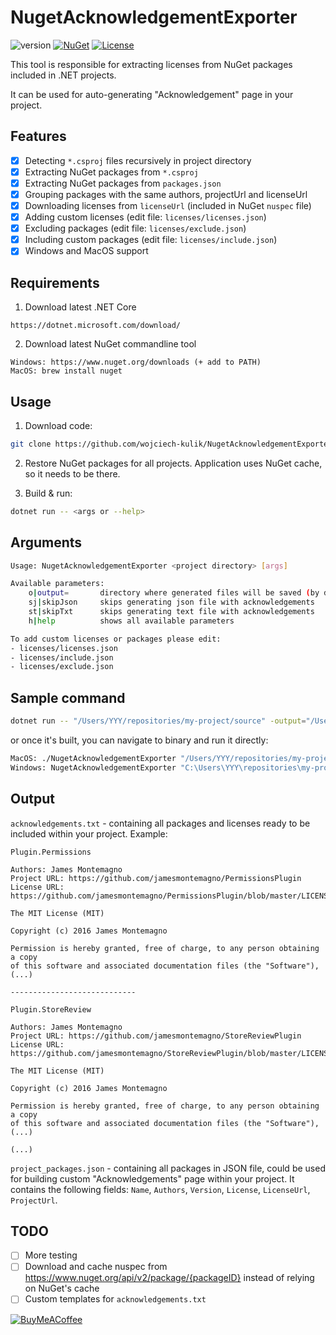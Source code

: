 # NugetAcknowledgementExporter

![version](https://img.shields.io/badge/version-0.9.1-green) [![NuGet](https://img.shields.io/badge/NuGet-0.9.1-blue.svg)](https://www.nuget.org/packages/NugetAcknowledgementExporter/) [![License](https://img.shields.io/badge/license-MIT-blue.svg)](https://github.com/wojciech-kulik/NugetAcknowledgementExporter/blob/master/LICENSE/)

This tool is responsible for extracting licenses from NuGet packages included in .NET projects.  

It can be used for auto-generating "Acknowledgement" page in your project.

## Features

- [x] Detecting `*.csproj` files recursively in project directory
- [x] Extracting NuGet packages from `*.csproj`
- [x] Extracting NuGet packages from `packages.json`
- [x] Grouping packages with the same authors, projectUrl and licenseUrl
- [x] Downloading licenses from `licenseUrl` (included in NuGet `nuspec` file)
- [x] Adding custom licenses (edit file: `licenses/licenses.json`)
- [x] Excluding packages (edit file: `licenses/exclude.json`)
- [x] Including custom packages (edit file: `licenses/include.json`)
- [x] Windows and MacOS support

## Requirements

1. Download latest .NET Core
```
https://dotnet.microsoft.com/download/
```

2. Download latest NuGet commandline tool
```
Windows: https://www.nuget.org/downloads (+ add to PATH)
MacOS: brew install nuget
```

## Usage

1. Download code:
```bash
git clone https://github.com/wojciech-kulik/NugetAcknowledgementExporter.git
```

2. Restore NuGet packages for all projects. Application uses NuGet cache, so it needs to be there.

3. Build & run:
```bash
dotnet run -- <args or --help>
```

## Arguments

```bash
Usage: NugetAcknowledgementExporter <project directory> [args]

Available parameters:
	o|output=		directory where generated files will be saved (by default project directory)
	sj|skipJson		skips generating json file with acknowledgements
	st|skipTxt		skips generating text file with acknowledgements
	h|help			shows all available parameters

To add custom licenses or packages please edit:
- licenses/licenses.json
- licenses/include.json
- licenses/exclude.json

```

## Sample command

```bash
dotnet run -- "/Users/YYY/repositories/my-project/source" -output="/Users/YYY/Desktop"
```

or once it's built, you can navigate to binary and run it directly: 

```bash
MacOS: ./NugetAcknowledgementExporter "/Users/YYY/repositories/my-project/source" -output="/Users/YYY/Desktop"
Windows: NugetAcknowledgementExporter "C:\Users\YYY\repositories\my-project\source" -output="C:\Users\YYY\Desktop"
```

## Output
`acknowledgements.txt` - containing all packages and licenses ready to be included within your project. Example:
```
Plugin.Permissions

Authors: James Montemagno
Project URL: https://github.com/jamesmontemagno/PermissionsPlugin
License URL: https://github.com/jamesmontemagno/PermissionsPlugin/blob/master/LICENSE

The MIT License (MIT)

Copyright (c) 2016 James Montemagno

Permission is hereby granted, free of charge, to any person obtaining a copy
of this software and associated documentation files (the "Software"), (...)

----------------------------

Plugin.StoreReview

Authors: James Montemagno
Project URL: https://github.com/jamesmontemagno/StoreReviewPlugin
License URL: https://github.com/jamesmontemagno/StoreReviewPlugin/blob/master/LICENSE

The MIT License (MIT)

Copyright (c) 2016 James Montemagno

Permission is hereby granted, free of charge, to any person obtaining a copy
of this software and associated documentation files (the "Software"), (...)

(...)
```

`project_packages.json` - containing all packages in JSON file, could be used for building custom "Acknowledgements" page within your project. It contains the following fields: `Name`, `Authors`, `Version`, `License`, `LicenseUrl`, `ProjectUrl`.

## TODO
- [ ] More testing
- [ ] Download and cache nuspec from https://www.nuget.org/api/v2/package/{packageID} instead of relying on NuGet's cache
- [ ] Custom templates for `acknowledgements.txt`

[![BuyMeACoffee](https://www.buymeacoffee.com/assets/img/guidelines/download-assets-sm-2.svg)](https://www.buymeacoffee.com/WojciechKulik)
